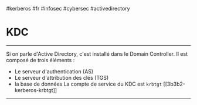 #kerberos #fr #infosec #cybersec  #activedirectory 
# KDC
---
Si on parle d'Active Directory, c'est installé dans le Domain Controller.
Il est composé de trois éléments :
+ Le serveur d'authentication (AS)
+ Le serveur d'attribution des clés (TGS)
+ la base de données
La compte de service du KDC est `krbtgt` [[3b3b2-kerberos-krbtgt]]


---